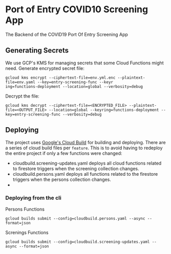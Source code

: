 # Port of Entry COVID10 Screening App
The Backend of the COVID19 Port Of Entry Screening App

## Generating Secrets
We use GCP's KMS for managing secrets that some Cloud Functions might need. Generate encrypted secret file:

```
gcloud kms encrypt --ciphertext-file=env.yml.enc --plaintext-file=env.yaml --key=entry-screening-func --keyr
ing=functions-deployment --location=global --verbosity=debug
```

Decrypt the file:

```
gcloud kms decrypt --ciphertext-file=<ENCRYPTED_FILE> --plaintext-file=<OUTPUT_FILE> --location=global --keyring=functions-deployment --key=entry-screening-func --verbosity=debug 
```


## Deploying
The project uses [Google's Cloud Build](https://cloud.google.com/build/docs/quickstarts) for building and deploying.
There are a series of cloud build files per `feature`. This is to avoid having to redeploy the entire project if only
a few functions were changed:

- cloudbuild.screening-updates.yaml deploys all cloud functions related to firestore triggers when the screening collection changes.
- cloudbuild.persons.yaml deploys all functions related to the firestore triggers when the persons collection changes.
- 

### Deploying from the cli

Persons Functions
```
gcloud builds submit --config=cloudbuild.persons.yaml --async --format=json
```


Screnings Functions
```
gcloud builds submit --config=cloudbuild.screening-updates.yaml --async --format=json
```
